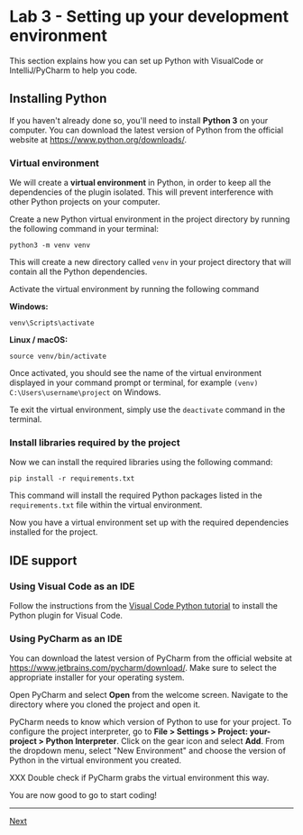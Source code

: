 # Lab 3 - Setting up your development environment

This section explains how you can set up Python with VisualCode or IntelliJ/PyCharm to help you code. 

## Installing Python

If you haven't already done so, you'll need to install **Python 3** on your computer. You can download the latest version of Python from the official website at https://www.python.org/downloads/.

### Virtual environment

We will create a **virtual environment** in Python, in order to keep all the dependencies of the plugin isolated. This will prevent interference with other Python projects on your computer.

Create a new Python virtual environment in the project directory by running the following command in your terminal:

    python3 -m venv venv

This will create a new directory called `venv` in your project directory that will contain all the Python dependencies.

Activate the virtual environment by running the following command

**Windows:**

    venv\Scripts\activate

**Linux / macOS:**

    source venv/bin/activate

Once activated, you should see the name of the virtual environment displayed in your command prompt or terminal, for example `(venv) C:\Users\username\project` on Windows.

Te exit the virtual environment, simply use the `deactivate` command in the terminal.

### Install libraries required by the project

Now we can install the required libraries using the following command:

    pip install -r requirements.txt 

This command will install the required Python packages listed in the `requirements.txt` file within the virtual environment.

Now you have a virtual environment set up with the required dependencies installed for the project.

## IDE support

### Using Visual Code as an IDE

Follow the instructions from the [Visual Code Python tutorial](https://code.visualstudio.com/docs/python/python-tutorial) to install the Python plugin for Visual Code. 

### Using PyCharm as an IDE

You can download the latest version of PyCharm from the official website at https://www.jetbrains.com/pycharm/download/. Make sure to select the appropriate installer for your operating system.

Open PyCharm and select **Open** from the welcome screen. Navigate to the directory where you cloned the project and open it.

PyCharm needs to know which version of Python to use for your project. To configure the project interpreter, go to **File > Settings > Project: your-project > Python Interpreter**. Click on the gear icon and select **Add**. From the dropdown menu, select "New Environment" and choose the version of Python in the virtual environment you created.

XXX Double check if PyCharm grabs the virtual environment this way.

You are now good to go to start coding!

---
[Next](lab-4-define-a-new-task-and-test.md)



